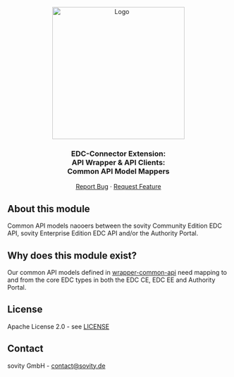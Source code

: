<!-- PROJECT LOGO -->
<br />
<div align="center">
  <a href="https://github.com/sovity/opendataspace">
    <img src="https://raw.githubusercontent.com/sovity/edc-ui/main/src/assets/images/sovity_logo.svg" alt="Logo" width="300">
  </a>

<h3 align="center">EDC-Connector Extension:<br />API Wrapper &amp; API Clients:<br />Common API Model Mappers</h3>

  <p align="center">
    <a href="https://github.com/sovity/opendataspace/issues/new?template=bug_report.md">Report Bug</a>
    ·
    <a href="https://github.com/sovity/opendataspace/issues/new?template=feature_request.md">Request Feature</a>
  </p>
</div>

## About this module

Common API models naooers between the sovity Community Edition EDC API, sovity Enterprise Edition EDC API and/or the
Authority Portal.

## Why does this module exist?

Our common API models defined in [wrapper-common-api](../wrapper-common-api) need mapping to and from the core EDC
types in both the EDC CE, EDC EE and Authority Portal.

## License

Apache License 2.0 - see [LICENSE](../../../LICENSE)

## Contact

sovity GmbH - contact@sovity.de
